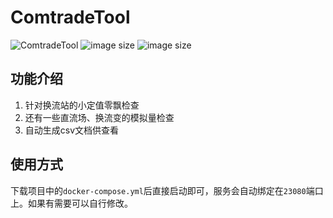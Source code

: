 # ComtradeTool
![ComtradeTool](https://github.com/ModerRAS/ComtradeTool/actions/workflows/build.yml/badge.svg)
![image size](https://ghcr-badge.egpl.dev/ModerRAS/comtradetool/size?tag=master-reader&label=Server)
![image size](https://ghcr-badge.egpl.dev/ModerRAS/comtradetool/size?tag=master&label=Agent)
## 功能介绍
1. 针对换流站的小定值零飘检查
2. 还有一些直流场、换流变的模拟量检查
3. 自动生成csv文档供查看

## 使用方式
下载项目中的`docker-compose.yml`后直接启动即可，服务会自动绑定在`23080`端口上。如果有需要可以自行修改。